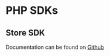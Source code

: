 # PHP SDKs

## Store SDK
Documentation can be found on [Github](https://github.com/apicart/store-sdk-php/blob/master/docs/en/index.md)
